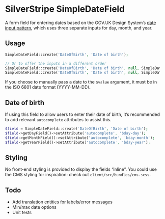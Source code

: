# SilverStripe SimpleDateField

A form field for entering dates based on the GOV.UK Design System’s [date input pattern](https://design-system.service.gov.uk/patterns/dates/), which uses three separate inputs for day, month, and year.

## Usage
```php
SimpleDateField::create('DateOfBirth', 'Date of birth');

// Or to offer the inputs in a different order
SimpleDateField::create('DateOfBirth', 'Date of birth', null, SimpleDateField::YMD);
SimpleDateField::create('DateOfBirth', 'Date of birth', null, SimpleDateField::MDY);
```

If you choose to manually pass a date to the `$value` argument, it must be in the ISO 6801 date format (YYYY-MM-DD).

## Date of birth
If using this field to allow users to enter their date of birth, it’s recommended to add relevant `autocomplete` attributes to assist this.

```php
$field = SimpleDateField::create('DateOfBirth', 'Date of birth');
$field->getDayField()->setAttribute('autocomplete', 'bday-day');
$field->getMonthField()->setAttribute('autocomplete', 'bday-month');
$field->getYearField()->setAttribute('autocomplete', 'bday-year');
```

## Styling
No front-end styling is provided to display the fields “inline”. You could use the CMS styling for inspiration: check out `client/src/bundles/cms.scss`.

## Todo
- Add translation entities for labels/error messages
- Min/max date options
- Unit tests
